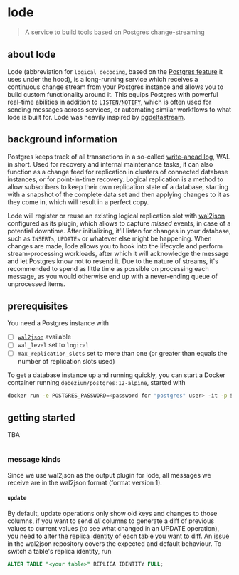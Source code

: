 # lode

> A service to build tools based on Postgres change-streaming

## about lode

Lode (abbreviation for `logical decoding`, based on the [Postgres feature](https://www.postgresql.org/docs/current/logicaldecoding.html) it uses under the hood),
is a long-running service which receives a continuous change stream from your Postgres instance and allows you to build custom functionality around it. This equips
Postgres with powerful real-time abilities in addition to [`LISTEN/NOTIFY`](https://www.postgresql.org/docs/current/sql-notify.html), which is often used for sending
messages across services, or automating similar workflows to what lode is built for. Lode was heavily inspired by [pgdeltastream](https://github.com/hasura/pgdeltastream).

## background information

Postgres keeps track of all transactions in a so-called [write-ahead log](https://www.postgresql.org/docs/current/wal-intro.html), WAL in short. Used for recovery and internal
maintenance tasks, it can also function as a change feed for replication in clusters of connected database instances, or for point-in-time recovery. Logical replication is a
method to allow subscribers to keep their own replication state of a database, starting with a snapshot of the complete data set and then applying changes to it as they come in,
which will result in a perfect copy.

Lode will register or reuse an existing logical replication slot with [wal2json](https://github.com/eulerto/wal2json) configured as its plugin, which allows to capture _missed_ events,
in case of a potential downtime. After initializing, it'll listen for changes in your database, such as `INSERTs`, `UPDATEs` or whatever else might be happening. When changes
are made, lode allows you to hook into the lifecycle and perform stream-processing workloads, after which it will acknowledge the message and let Postgres know not to resend it.
Due to the nature of streams, it's recommended to spend as little time as possible on processing each message, as you would otherwise end up with a never-ending queue of unprocessed items. 

## prerequisites

You need a Postgres instance with

- [ ] [`wal2json`](https://github.com/eulerto/wal2json) available 
- [ ] `wal_level` set to `logical`
- [ ] `max_replication_slots` set to more than one (or greater than equals the number of replication slots used)

To get a database instance up and running quickly, you can start a Docker container running `debezium/postgres:12-alpine`, started with 

```bash
docker run -e POSTGRES_PASSWORD=<password for "postgres" user> -it -p 5432:5432 debezium/postgres:12-alpine
```

## getting started

TBA

```go
```

### message kinds

Since we use wal2json as the output plugin for lode, all messages we receive are in the wal2json format (format version 1).

#### `update`

By default, update operations only show old keys and changes to those columns, if you want to send _all_ columns to generate
a diff of previous values to current values (to see what changed in an UPDATE operation), you need to alter the [replica identity](https://www.postgresql.org/docs/current/logical-replication-publication.html)
of each table you want to diff. An [issue](https://github.com/eulerto/wal2json/issues/7) in the wal2json repository covers the
expected and default behaviour. To switch a table's replica identity, run

```sql
ALTER TABLE "<your table>" REPLICA IDENTITY FULL;
``` 
